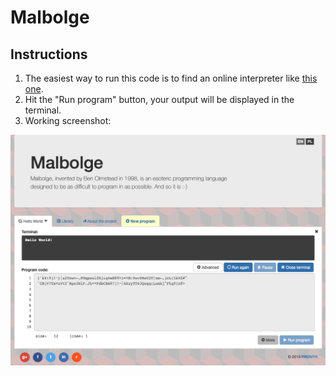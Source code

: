 # Malbolge

## Instructions

1. The easiest way to run this code is to find an online interpreter like [this one](http://malbolge.doleczek.pl).
2. Hit the "Run program" button, your output will be displayed in the terminal.
3. Working screenshot:

![screenshot](./screenshot.png?raw=true)
